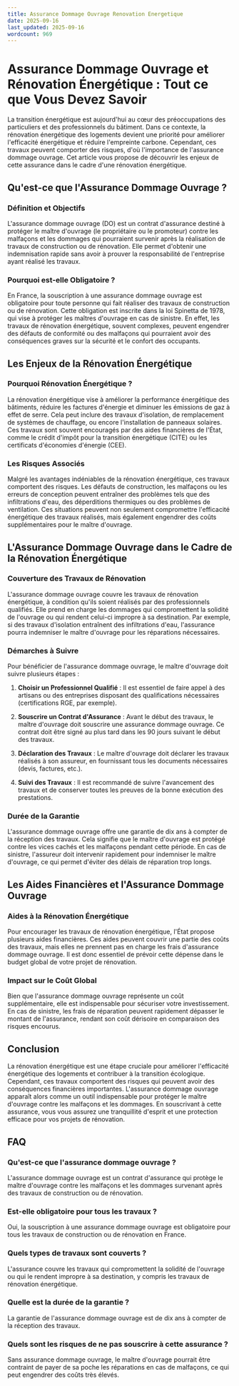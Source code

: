 ```yaml
---
title: Assurance Dommage Ouvrage Renovation Energetique
date: 2025-09-16
last_updated: 2025-09-16
wordcount: 969
---
```


# Assurance Dommage Ouvrage et Rénovation Énergétique : Tout ce que Vous Devez Savoir

La transition énergétique est aujourd'hui au cœur des préoccupations des particuliers et des professionnels du bâtiment. Dans ce contexte, la rénovation énergétique des logements devient une priorité pour améliorer l'efficacité énergétique et réduire l'empreinte carbone. Cependant, ces travaux peuvent comporter des risques, d'où l'importance de l'assurance dommage ouvrage. Cet article vous propose de découvrir les enjeux de cette assurance dans le cadre d'une rénovation énergétique.

## Qu'est-ce que l'Assurance Dommage Ouvrage ?

### Définition et Objectifs

L'assurance dommage ouvrage (DO) est un contrat d'assurance destiné à protéger le maître d'ouvrage (le propriétaire ou le promoteur) contre les malfaçons et les dommages qui pourraient survenir après la réalisation de travaux de construction ou de rénovation. Elle permet d'obtenir une indemnisation rapide sans avoir à prouver la responsabilité de l'entreprise ayant réalisé les travaux.

### Pourquoi est-elle Obligatoire ?

En France, la souscription à une assurance dommage ouvrage est obligatoire pour toute personne qui fait réaliser des travaux de construction ou de rénovation. Cette obligation est inscrite dans la loi Spinetta de 1978, qui vise à protéger les maîtres d'ouvrage en cas de sinistre. En effet, les travaux de rénovation énergétique, souvent complexes, peuvent engendrer des défauts de conformité ou des malfaçons qui pourraient avoir des conséquences graves sur la sécurité et le confort des occupants.

## Les Enjeux de la Rénovation Énergétique

### Pourquoi Rénovation Énergétique ?

La rénovation énergétique vise à améliorer la performance énergétique des bâtiments, réduire les factures d'énergie et diminuer les émissions de gaz à effet de serre. Cela peut inclure des travaux d'isolation, de remplacement de systèmes de chauffage, ou encore l'installation de panneaux solaires. Ces travaux sont souvent encouragés par des aides financières de l'État, comme le crédit d'impôt pour la transition énergétique (CITE) ou les certificats d'économies d'énergie (CEE).

### Les Risques Associés

Malgré les avantages indéniables de la rénovation énergétique, ces travaux comportent des risques. Les défauts de construction, les malfaçons ou les erreurs de conception peuvent entraîner des problèmes tels que des infiltrations d'eau, des déperditions thermiques ou des problèmes de ventilation. Ces situations peuvent non seulement compromettre l'efficacité énergétique des travaux réalisés, mais également engendrer des coûts supplémentaires pour le maître d'ouvrage.

## L'Assurance Dommage Ouvrage dans le Cadre de la Rénovation Énergétique

### Couverture des Travaux de Rénovation

L'assurance dommage ouvrage couvre les travaux de rénovation énergétique, à condition qu'ils soient réalisés par des professionnels qualifiés. Elle prend en charge les dommages qui compromettent la solidité de l'ouvrage ou qui rendent celui-ci impropre à sa destination. Par exemple, si des travaux d'isolation entraînent des infiltrations d'eau, l'assurance pourra indemniser le maître d'ouvrage pour les réparations nécessaires.

### Démarches à Suivre

Pour bénéficier de l'assurance dommage ouvrage, le maître d'ouvrage doit suivre plusieurs étapes :

1. **Choisir un Professionnel Qualifié** : Il est essentiel de faire appel à des artisans ou des entreprises disposant des qualifications nécessaires (certifications RGE, par exemple).
  
2. **Souscrire un Contrat d'Assurance** : Avant le début des travaux, le maître d'ouvrage doit souscrire une assurance dommage ouvrage. Ce contrat doit être signé au plus tard dans les 90 jours suivant le début des travaux.

3. **Déclaration des Travaux** : Le maître d'ouvrage doit déclarer les travaux réalisés à son assureur, en fournissant tous les documents nécessaires (devis, factures, etc.).

4. **Suivi des Travaux** : Il est recommandé de suivre l'avancement des travaux et de conserver toutes les preuves de la bonne exécution des prestations.

### Durée de la Garantie

L'assurance dommage ouvrage offre une garantie de dix ans à compter de la réception des travaux. Cela signifie que le maître d'ouvrage est protégé contre les vices cachés et les malfaçons pendant cette période. En cas de sinistre, l'assureur doit intervenir rapidement pour indemniser le maître d'ouvrage, ce qui permet d'éviter des délais de réparation trop longs.

## Les Aides Financières et l'Assurance Dommage Ouvrage

### Aides à la Rénovation Énergétique

Pour encourager les travaux de rénovation énergétique, l'État propose plusieurs aides financières. Ces aides peuvent couvrir une partie des coûts des travaux, mais elles ne prennent pas en charge les frais d'assurance dommage ouvrage. Il est donc essentiel de prévoir cette dépense dans le budget global de votre projet de rénovation.

### Impact sur le Coût Global

Bien que l'assurance dommage ouvrage représente un coût supplémentaire, elle est indispensable pour sécuriser votre investissement. En cas de sinistre, les frais de réparation peuvent rapidement dépasser le montant de l'assurance, rendant son coût dérisoire en comparaison des risques encourus.

## Conclusion

La rénovation énergétique est une étape cruciale pour améliorer l'efficacité énergétique des logements et contribuer à la transition écologique. Cependant, ces travaux comportent des risques qui peuvent avoir des conséquences financières importantes. L'assurance dommage ouvrage apparaît alors comme un outil indispensable pour protéger le maître d'ouvrage contre les malfaçons et les dommages. En souscrivant à cette assurance, vous vous assurez une tranquillité d'esprit et une protection efficace pour vos projets de rénovation.

## FAQ

### Qu'est-ce que l'assurance dommage ouvrage ?

L'assurance dommage ouvrage est un contrat d'assurance qui protège le maître d'ouvrage contre les malfaçons et les dommages survenant après des travaux de construction ou de rénovation.

### Est-elle obligatoire pour tous les travaux ?

Oui, la souscription à une assurance dommage ouvrage est obligatoire pour tous les travaux de construction ou de rénovation en France.

### Quels types de travaux sont couverts ?

L'assurance couvre les travaux qui compromettent la solidité de l'ouvrage ou qui le rendent impropre à sa destination, y compris les travaux de rénovation énergétique.

### Quelle est la durée de la garantie ?

La garantie de l'assurance dommage ouvrage est de dix ans à compter de la réception des travaux.

### Quels sont les risques de ne pas souscrire à cette assurance ?

Sans assurance dommage ouvrage, le maître d'ouvrage pourrait être contraint de payer de sa poche les réparations en cas de malfaçons, ce qui peut engendrer des coûts très élevés.